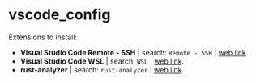 # vscode_config

Extensions to install:
- **Visual Studio Code Remote - SSH** | search: `Remote - SSH` | [web link](https://marketplace.visualstudio.com/items?itemName=ms-vscode-remote.remote-ssh).
- **Visual Studio Code WSL** | search: `WSL` | [web link](https://marketplace.visualstudio.com/items?itemName=ms-vscode-remote.remote-wsl).
- **rust-analyzer** | search: `rust-analyzer` | [web link](https://marketplace.visualstudio.com/items?itemName=rust-lang.rust-analyzer).
